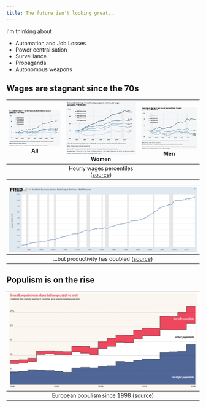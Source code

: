 ```yaml
---
title: The future isn't looking great...
---
```


I'm thinking about

- Automation and Job Losses
- Power centralisation
- Surveillance
- Propaganda
- Autonomous weapons

## Wages are stagnant since the 70s

| ![](pessimism.assets/image-20181124172230526.png)<br />All | ![](pessimism.assets/image-20181124172726707.png)<br />Women | ![](pessimism.assets/image-20181124172810338.png)<br />Men |
| :--------------------------------------------------------: | :----------------------------------------------------------: | :--------------------------------------------------------: |
|                                                            | Hourly wages percentiles ([source](https://www.epi.org/files/pdf/why-americas-workers-need-faster-wage-growth.pdf)) |                                                            |

| ![image-20181125175044276](pessimism.assets/image-20181125175044276-3186244.png) |
| :----------------------------------------------------------: |
| ...but productivity has doubled ([source](https://fred.stlouisfed.org/series/OPHNFB)) |

## Populism is on the rise

| ![image-20181125174048357](pessimism.assets/image-20181125174048357-3185648.png) |
| :----------------------------------------------------------: |
| European populism since 1998 ([source](https://www.theguardian.com/world/ng-interactive/2018/nov/20/revealed-one-in-four-europeans-vote-populist)) |

